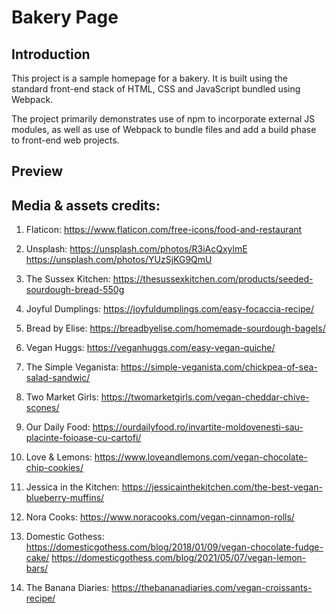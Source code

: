 # Bakery Page
## Introduction

This project is a sample homepage for a bakery. It is built using the standard front-end stack of HTML, CSS and JavaScript bundled using Webpack.

The project primarily demonstrates use of npm to incorporate external JS modules, as well as use of Webpack to bundle files and add a build phase to front-end web projects.

## Preview

<!-- [![Bakery Page](./demo.png)](https://yuliana-r.github.io/bakery-page/) -->

## Media & assets credits:

1. Flaticon: https://www.flaticon.com/free-icons/food-and-restaurant

2. Unsplash: https://unsplash.com/photos/R3iAcQxylmE https://unsplash.com/photos/YUzSjKG9QmU

3. The Sussex Kitchen: https://thesussexkitchen.com/products/seeded-sourdough-bread-550g

4. Joyful Dumplings: https://joyfuldumplings.com/easy-focaccia-recipe/

5. Bread by Elise: https://breadbyelise.com/homemade-sourdough-bagels/ 

6. Vegan Huggs: https://veganhuggs.com/easy-vegan-quiche/ 

7. The Simple Veganista: https://simple-veganista.com/chickpea-of-sea-salad-sandwic/

8. Two Market Girls: https://twomarketgirls.com/vegan-cheddar-chive-scones/

9. Our Daily Food: https://ourdailyfood.ro/invartite-moldovenesti-sau-placinte-foioase-cu-cartofi/

10. Love & Lemons: https://www.loveandlemons.com/vegan-chocolate-chip-cookies/

11. Jessica in the Kitchen: https://jessicainthekitchen.com/the-best-vegan-blueberry-muffins/

12. Nora Cooks: https://www.noracooks.com/vegan-cinnamon-rolls/

13. Domestic Gothess: https://domesticgothess.com/blog/2018/01/09/vegan-chocolate-fudge-cake/ https://domesticgothess.com/blog/2021/05/07/vegan-lemon-bars/

14. The Banana Diaries: https://thebananadiaries.com/vegan-croissants-recipe/
